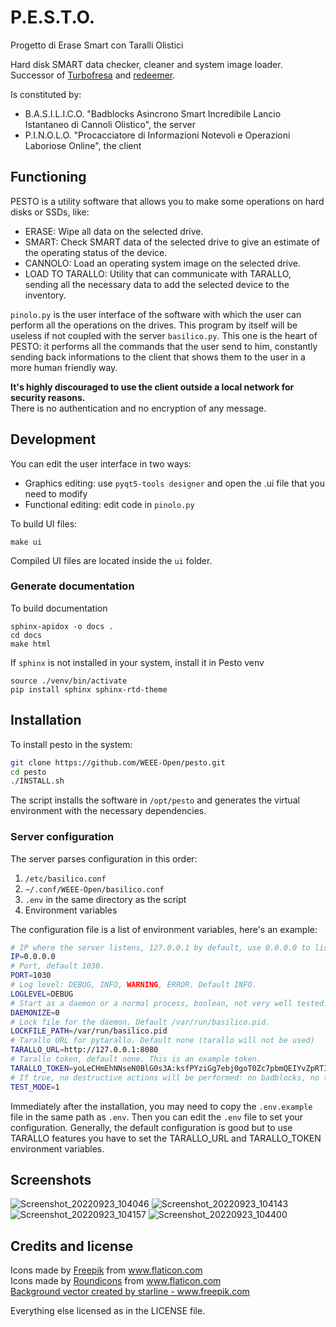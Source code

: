 # P.E.S.T.O.
Progetto di Erase Smart con Taralli Olistici

Hard disk SMART data checker, cleaner and system image loader.  
Successor of [Turbofresa](https://github.com/WEEE-Open/turbofresa) and [redeemer](https://github.com/WEEE-Open/redeemer).

Is constituted by:
- B.A.S.I.L.I.C.O. "Badblocks Asincrono Smart Incredibile Lancio Istantaneo di Cannoli Olistico", the server
- P.I.N.O.L.O. "Procacciatore di Informazioni Notevoli e Operazioni Laboriose Online", the client

## Functioning
PESTO is a utility software that allows you to make some operations on hard disks or SSDs, like:
- ERASE: Wipe all data on the selected drive.
- SMART: Check SMART data of the selected drive to give an estimate of the operating status of the device.
- CANNOLO: Load an operating system image on the selected drive.
- LOAD TO TARALLO: Utility that can communicate with TARALLO, sending all the necessary data to add the selected device to the inventory.  

`pinolo.py` is the user interface of the software with which the user can perform all the operations on the drives. This program by itself will be useless if not coupled with the server `basilico.py`. This one is the heart of PESTO: it performs all the commands that the user send to him, constantly sending back informations to the client that shows them to the user in a more human friendly way.

**It's highly discouraged to use the client outside a local network for security reasons.**  
There is no authentication and no encryption of any message.

## Development
You can edit the user interface in two ways:
- Graphics editing: use `pyqt5-tools designer` and open the .ui file that you need to modify
- Functional editing: edit code in `pinolo.py`

To build UI files:
```
make ui
```

Compiled UI files are located inside the `ui` folder.

### Generate documentation
To build documentation
```
sphinx-apidox -o docs .
cd docs
make html
```

If `sphinx` is not installed in your system, install it in Pesto venv
```
source ./venv/bin/activate
pip install sphinx sphinx-rtd-theme
```
## Installation

To install pesto in the system:

```bash
git clone https://github.com/WEEE-Open/pesto.git
cd pesto
./INSTALL.sh
```

The script installs the software in `/opt/pesto` and generates the virtual environment with the necessary dependencies. 

### Server configuration

The server parses configuration in this order:

1. `/etc/basilico.conf`
2. `~/.conf/WEEE-Open/basilico.conf`
3. `.env` in the same directory as the script
4. Environment variables

The configuration file is a list of environment variables, here's an example:

```bash
# IP where the server listens, 127.0.0.1 by default, use 0.0.0.0 to listen on all interfaces
IP=0.0.0.0
# Port, default 1030.
PORT=1030
# Log level: DEBUG, INFO, WARNING, ERROR. Default INFO.
LOGLEVEL=DEBUG
# Start as a daemon or a normal process, boolean, not very well tested. Default false.
DAEMONIZE=0
# Lock file for the daemon. Default /var/run/basilico.pid.
LOCKFILE_PATH=/var/run/basilico.pid
# Tarallo URL for pytarallo. Default none (tarallo will not be used)
TARALLO_URL=http://127.0.0.1:8080
# Tarallo token, default none. This is an example token.
TARALLO_TOKEN=yoLeCHmEhNNseN0BlG0s3A:ksfPYziGg7ebj0goT0Zc7pbmQEIYvZpRTIkwuscAM_k
# If true, no destructive actions will be performed: no badblocks, no trimming, no cannolo. Default false.
TEST_MODE=1
```

Immediately after the installation, you may need to copy the `.env.example` file in the same path as `.env`.
Then you can edit the `.env` file to set your configuration. Generally, the default configuration is good but to use
TARALLO features you have to set the TARALLO_URL and TARALLO_TOKEN environment variables.

## Screenshots  

![Screenshot_20220923_104046](https://user-images.githubusercontent.com/39865402/191923572-3fef4ec4-a5c9-4ff8-aad2-2f5ef9c0667a.png)
![Screenshot_20220923_104143](https://user-images.githubusercontent.com/39865402/191923577-c5d0baf1-5a94-48c0-9aaf-6b28f8304274.png)
![Screenshot_20220923_104157](https://user-images.githubusercontent.com/39865402/191923589-4d1f9975-00e5-401c-bddd-434eb7f06396.png)
![Screenshot_20220923_104400](https://user-images.githubusercontent.com/39865402/191923858-6c130e19-265c-4d15-8228-95e21658f04c.png)



## Credits and license

<div>Icons made by <a href="https://www.freepik.com" title="Freepik">Freepik</a> from <a href="https://www.flaticon.com/" title="Flaticon">www.flaticon.com</a></div>  
<div>Icons made by <a href="https://roundicons.com/" title="Roundicons">Roundicons</a> from <a href="https://www.flaticon.com/" title="Flaticon">www.flaticon.com</a></div>  
<a href='https://www.freepik.com/vectors/background'>Background vector created by starline - www.freepik.com</a>

Everything else licensed as in the LICENSE file.
